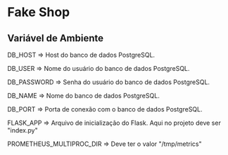 # Fake Shop

## Variável de Ambiente
DB_HOST => Host do banco de dados PostgreSQL.

DB_USER => Nome do usuário do banco de dados PostgreSQL.

DB_PASSWORD => Senha do usuário do banco de dados PostgreSQL.

DB_NAME => Nome do banco de dados PostgreSQL.

DB_PORT => Porta de conexão com o banco de dados PostgreSQL.

FLASK_APP => Arquivo de inicialização do Flask. Aqui no projeto deve ser "index.py"

PROMETHEUS_MULTIPROC_DIR => Deve ter o valor "/tmp/metrics"